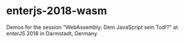 # enterjs-2018-wasm
Demos for the session "WebAssembly: Dem JavaScript sein Tod!?" at enterJS 2018 in Darmstadt, Germany.
